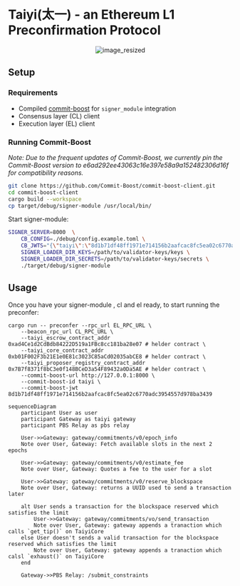 # Taiyi(太一) - an Ethereum L1 Preconfirmation Protocol

<p align="center">
  <img src="https://github.com/user-attachments/assets/a34f1523-517e-4bbe-90e8-4516f61cdab7" alt="image_resized">
</p>

## Setup

### Requirements

- Compiled [commit-boost](https://github.com/Commit-Boost/commit-boost-client) for `signer_module` integration
- Consensus layer (CL) client
- Execution layer (EL) client

### Running Commit-Boost

_Note: Due to the frequent updates of Commit-Boost, we currently pin the Commit-Boost version to e6ad292ee43063c16e397e58a9a152482306d16f for compatibility reasons._

```bash
git clone https://github.com/Commit-Boost/commit-boost-client.git
cd commit-boost-client
cargo build --workspace
cp target/debug/signer-module /usr/local/bin/
```

Start signer-module:

```bash
SIGNER_SERVER=8000  \
    CB_CONFIG=./debug/config.example.toml \
    CB_JWTS="{\"taiyi\":\"8d1b71df48ff1971e714156b2aafcac8fc5ea02c6770adc3954557d978ba3439\"}" \
    SIGNER_LOADER_DIR_KEYS=/path/to/validator-keys/keys \
    SIGNER_LOADER_DIR_SECRETS=/path/to/validator-keys/secrets \
    ./target/debug/signer-module
```

## Usage

Once you have your signer-module , cl and el ready, to start running the preconfer:

```
cargo run -- preconfer --rpc_url EL_RPC_URL \
    --beacon_rpc_url CL_RPC_URL \
    --taiyi_escrow_contract_addr 0xad4Ce1d2CdBdb84222D519a1FBc8cc181ba28e07 # helder contract \
    --taiyi_core_contract_addr 0xb01F002F3b21E1e0E81c3023C85aCd02035abCE8 # helder contract \
    --taiyi_proposer_registry_contract_addr 0x7B7f8371f8bC3e0f148BCeD3a54F89432a0Da5AE # helder contract \
    --commit-boost-url http://127.0.0.1:8000 \
    --commit-boost-id taiyi \
    --commit-boost-jwt 8d1b71df48ff1971e714156b2aafcac8fc5ea02c6770adc3954557d978ba3439
```

```mermaid
sequenceDiagram
    participant User as user
    participant Gateway as taiyi gateway
    participant PBS Relay as pbs relay

    User->>Gateway: gateway/commitments/v0/epoch_info
    Note over User, Gateway: Fetch available slots in the next 2 epochs

    User->>Gateway: gateway/commitments/v0/estimate_fee
    Note over User, Gateway: Quotes a fee to the user for a slot

    User->>Gateway: gateway/commitments/v0/reserve_blockspace
    Note over User, Gateway: returns a UUID used to send a transaction later

    alt User sends a transaction for the blockspace reserved which satisfies the limit
        User->>Gateway: gateway/commitments/vo/send_transaction
        Note over User, Gateway: gateway appends a tranaction which calls `get_tip()` on TaiyiCore
    else User doesn't sends a valid transaction for the blockspace reserved which satisfies the limit
        Note over User, Gateway: gateway appends a tranaction which calsl `exhaust()` on TaiyiCore
    end

    Gateway->>PBS Relay: /submit_constraints

```
